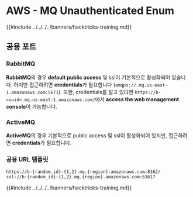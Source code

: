 # AWS - MQ Unauthenticated Enum

{{#include ../../../../banners/hacktricks-training.md}}

## 공용 포트

### **RabbitMQ**

**RabbitMQ**의 경우 **default public access** 및 ssl이 기본적으로 활성화되어 있습니다. 하지만 접근하려면 **credentials**가 필요합니다 (`amqps://.mq.us-east-1.amazonaws.com:5671`). 또한, credentials를 알고 있다면 `https://b-<uuid>.mq.us-east-1.amazonaws.com/`에서 **access the web management console**이 가능합니다.

### ActiveMQ

**ActiveMQ**의 경우 기본적으로 public access 및 ssl이 활성화되어 있지만, 접근하려면 **credentials**가 필요합니다.

### 공용 URL 템플릿
```
https://b-{random_id}-{1,2}.mq.{region}.amazonaws.com:8162/
ssl://b-{random_id}-{1,2}.mq.{region}.amazonaws.com:61617
```
{{#include ../../../../banners/hacktricks-training.md}}
